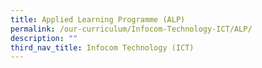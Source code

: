 ```yaml
---
title: Applied Learning Programme (ALP)
permalink: /our-curriculum/Infocom-Technology-ICT/ALP/
description: ""
third_nav_title: Infocom Technology (ICT)
---
```

